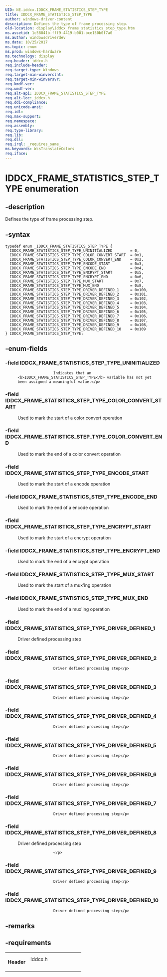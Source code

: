 ```yaml
---
UID: NE.iddcx.IDDCX_FRAME_STATISTICS_STEP_TYPE
title: IDDCX_FRAME_STATISTICS_STEP_TYPE
author: windows-driver-content
description: Defines the type of frame processing step.
old-location: display\iddcx_frame_statistics_step_type.htm
ms.assetid: 1c58841b-fff9-4419-b001-bce150b0f7a0
ms.author: windowsdriverdev
ms.date: 10/25/2017
ms.topic: enum
ms.prod: windows-hardware
ms.technology: display
req.header: iddcx.h
req.include-header: 
req.target-type: Windows
req.target-min-winverclnt: 
req.target-min-winversvr: 
req.kmdf-ver: 
req.umdf-ver: 
req.alt-api: IDDCX_FRAME_STATISTICS_STEP_TYPE
req.alt-loc: iddcx.h
req.ddi-compliance: 
req.unicode-ansi: 
req.idl: 
req.max-support: 
req.namespace: 
req.assembly: 
req.type-library: 
req.lib: 
req.dll: 
req.irql: _requires_same_
ms.keywords: WcsTranslateColors
req.iface: 
---
```


# IDDCX_FRAME_STATISTICS_STEP_TYPE enumeration



## -description
<p>
                     Defines the type of frame processing step.
                </p>


## -syntax

````
typedef enum _IDDCX_FRAME_STATISTICS_STEP_TYPE { 
  IDDCX_FRAME_STATISTICS_STEP_TYPE_UNINITIALIZED        = 0,
  IDDCX_FRAME_STATISTICS_STEP_TYPE_COLOR_CONVERT_START  = 0x1,
  IDDCX_FRAME_STATISTICS_STEP_TYPE_COLOR_CONVERT_END    = 0x2,
  IDDCX_FRAME_STATISTICS_STEP_TYPE_ENCODE_START         = 0x3,
  IDDCX_FRAME_STATISTICS_STEP_TYPE_ENCODE_END           = 0x4,
  IDDCX_FRAME_STATISTICS_STEP_TYPE_ENCRYPT_START        = 0x5,
  IDDCX_FRAME_STATISTICS_STEP_TYPE_ENCRYPT_END          = 0x6,
  IDDCX_FRAME_STATISTICS_STEP_TYPE_MUX_START            = 0x7,
  IDDCX_FRAME_STATISTICS_STEP_TYPE_MUX_END              = 0x8,
  IDDCX_FRAME_STATISTICS_STEP_TYPE_DRIVER_DEFINED_1     = 0x100,
  IDDCX_FRAME_STATISTICS_STEP_TYPE_DRIVER_DEFINED_2     = 0x101,
  IDDCX_FRAME_STATISTICS_STEP_TYPE_DRIVER_DEFINED_3     = 0x102,
  IDDCX_FRAME_STATISTICS_STEP_TYPE_DRIVER_DEFINED_4     = 0x103,
  IDDCX_FRAME_STATISTICS_STEP_TYPE_DRIVER_DEFINED_5     = 0x104,
  IDDCX_FRAME_STATISTICS_STEP_TYPE_DRIVER_DEFINED_6     = 0x105,
  IDDCX_FRAME_STATISTICS_STEP_TYPE_DRIVER_DEFINED_7     = 0x106,
  IDDCX_FRAME_STATISTICS_STEP_TYPE_DRIVER_DEFINED_8     = 0x107,
  IDDCX_FRAME_STATISTICS_STEP_TYPE_DRIVER_DEFINED_9     = 0x108,
  IDDCX_FRAME_STATISTICS_STEP_TYPE_DRIVER_DEFINED_10    = 0x109
} IDDCX_FRAME_STATISTICS_STEP_TYPE;
````


## -enum-fields
<dl>

### -field <a id="IDDCX_FRAME_STATISTICS_STEP_TYPE_UNINITIALIZED"></a><a id="iddcx_frame_statistics_step_type_uninitialized"></a><b>IDDCX_FRAME_STATISTICS_STEP_TYPE_UNINITIALIZED</b>

<dd>
<p>
                        
                    Indicates that an <b>IDDCX_FRAME_STATISTICS_STEP_TYPE</b> variable has not yet been assigned a meaningful value.</p>
</dd>

### -field <a id="IDDCX_FRAME_STATISTICS_STEP_TYPE_COLOR_CONVERT_START"></a><a id="iddcx_frame_statistics_step_type_color_convert_start"></a><b>IDDCX_FRAME_STATISTICS_STEP_TYPE_COLOR_CONVERT_START</b>

<dd>
<p>
                        Used to mark the start of a color convert operation
                    </p>
</dd>

### -field <a id="IDDCX_FRAME_STATISTICS_STEP_TYPE_COLOR_CONVERT_END"></a><a id="iddcx_frame_statistics_step_type_color_convert_end"></a><b>IDDCX_FRAME_STATISTICS_STEP_TYPE_COLOR_CONVERT_END</b>

<dd>
<p>
                        Used to mark the end of a color convert operation
                    </p>
</dd>

### -field <a id="IDDCX_FRAME_STATISTICS_STEP_TYPE_ENCODE_START"></a><a id="iddcx_frame_statistics_step_type_encode_start"></a><b>IDDCX_FRAME_STATISTICS_STEP_TYPE_ENCODE_START</b>

<dd>
<p>
                        Used to mark the start of a encode operation
                    </p>
</dd>

### -field <a id="IDDCX_FRAME_STATISTICS_STEP_TYPE_ENCODE_END"></a><a id="iddcx_frame_statistics_step_type_encode_end"></a><b>IDDCX_FRAME_STATISTICS_STEP_TYPE_ENCODE_END</b>

<dd>
<p>
                        Used to mark the end of a encode operation
                    </p>
</dd>

### -field <a id="IDDCX_FRAME_STATISTICS_STEP_TYPE_ENCRYPT_START"></a><a id="iddcx_frame_statistics_step_type_encrypt_start"></a><b>IDDCX_FRAME_STATISTICS_STEP_TYPE_ENCRYPT_START</b>

<dd>
<p>
                        Used to mark the start of a encrypt operation
                    </p>
</dd>

### -field <a id="IDDCX_FRAME_STATISTICS_STEP_TYPE_ENCRYPT_END"></a><a id="iddcx_frame_statistics_step_type_encrypt_end"></a><b>IDDCX_FRAME_STATISTICS_STEP_TYPE_ENCRYPT_END</b>

<dd>
<p>
                        Used to mark the end of a encrypt operation
                    </p>
</dd>

### -field <a id="IDDCX_FRAME_STATISTICS_STEP_TYPE_MUX_START"></a><a id="iddcx_frame_statistics_step_type_mux_start"></a><b>IDDCX_FRAME_STATISTICS_STEP_TYPE_MUX_START</b>

<dd>
<p>
                        Used to mark the start of a mux'ing operation
                    </p>
</dd>

### -field <a id="IDDCX_FRAME_STATISTICS_STEP_TYPE_MUX_END"></a><a id="iddcx_frame_statistics_step_type_mux_end"></a><b>IDDCX_FRAME_STATISTICS_STEP_TYPE_MUX_END</b>

<dd>
<p>
                        Used to mark the end of a mux'ing operation
                    </p>
</dd>

### -field <a id="IDDCX_FRAME_STATISTICS_STEP_TYPE_DRIVER_DEFINED_1"></a><a id="iddcx_frame_statistics_step_type_driver_defined_1"></a><b>IDDCX_FRAME_STATISTICS_STEP_TYPE_DRIVER_DEFINED_1</b>

<dd>
<p>
                        Driver defined processing step</p>
</dd>

### -field <a id="IDDCX_FRAME_STATISTICS_STEP_TYPE_DRIVER_DEFINED_2"></a><a id="iddcx_frame_statistics_step_type_driver_defined_2"></a><b>IDDCX_FRAME_STATISTICS_STEP_TYPE_DRIVER_DEFINED_2</b>

<dd>
<p>
                        
                    Driver defined processing step</p>
</dd>

### -field <a id="IDDCX_FRAME_STATISTICS_STEP_TYPE_DRIVER_DEFINED_3"></a><a id="iddcx_frame_statistics_step_type_driver_defined_3"></a><b>IDDCX_FRAME_STATISTICS_STEP_TYPE_DRIVER_DEFINED_3</b>

<dd>
<p>
                        
                    Driver defined processing step</p>
</dd>

### -field <a id="IDDCX_FRAME_STATISTICS_STEP_TYPE_DRIVER_DEFINED_4"></a><a id="iddcx_frame_statistics_step_type_driver_defined_4"></a><b>IDDCX_FRAME_STATISTICS_STEP_TYPE_DRIVER_DEFINED_4</b>

<dd>
<p>
                        
                    Driver defined processing step</p>
</dd>

### -field <a id="IDDCX_FRAME_STATISTICS_STEP_TYPE_DRIVER_DEFINED_5"></a><a id="iddcx_frame_statistics_step_type_driver_defined_5"></a><b>IDDCX_FRAME_STATISTICS_STEP_TYPE_DRIVER_DEFINED_5</b>

<dd>
<p>
                        
                    Driver defined processing step</p>
</dd>

### -field <a id="IDDCX_FRAME_STATISTICS_STEP_TYPE_DRIVER_DEFINED_6"></a><a id="iddcx_frame_statistics_step_type_driver_defined_6"></a><b>IDDCX_FRAME_STATISTICS_STEP_TYPE_DRIVER_DEFINED_6</b>

<dd>
<p>
                        
                    Driver defined processing step</p>
</dd>

### -field <a id="IDDCX_FRAME_STATISTICS_STEP_TYPE_DRIVER_DEFINED_7"></a><a id="iddcx_frame_statistics_step_type_driver_defined_7"></a><b>IDDCX_FRAME_STATISTICS_STEP_TYPE_DRIVER_DEFINED_7</b>

<dd>
<p>
                        
                    Driver defined processing step</p>
</dd>

### -field <a id="IDDCX_FRAME_STATISTICS_STEP_TYPE_DRIVER_DEFINED_8"></a><a id="iddcx_frame_statistics_step_type_driver_defined_8"></a><b>IDDCX_FRAME_STATISTICS_STEP_TYPE_DRIVER_DEFINED_8</b>

<dd>
<p>Driver defined processing step
                        
                    </p>
</dd>

### -field <a id="IDDCX_FRAME_STATISTICS_STEP_TYPE_DRIVER_DEFINED_9"></a><a id="iddcx_frame_statistics_step_type_driver_defined_9"></a><b>IDDCX_FRAME_STATISTICS_STEP_TYPE_DRIVER_DEFINED_9</b>

<dd>
<p>
                        
                    Driver defined processing step</p>
</dd>

### -field <a id="IDDCX_FRAME_STATISTICS_STEP_TYPE_DRIVER_DEFINED_10"></a><a id="iddcx_frame_statistics_step_type_driver_defined_10"></a><b>IDDCX_FRAME_STATISTICS_STEP_TYPE_DRIVER_DEFINED_10</b>

<dd>
<p>
                        
                    Driver defined processing step</p>
</dd>
</dl>

## -remarks


## -requirements
<table>
<tr>
<th width="30%">
<p>Header</p>
</th>
<td width="70%">
<dl>
<dt>Iddcx.h</dt>
</dl>
</td>
</tr>
</table>